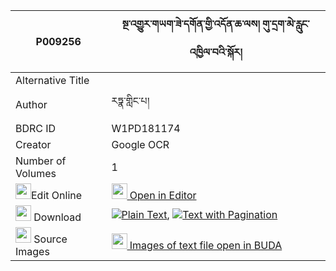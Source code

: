 |P009256|སྔ་འགྱུར་གཡག་ཟེ་དགོན་གྱི་འདོན་ཆ་ལས། གུ་དྲག་མེ་རླུང་འཁྱིལ་བའི་སྐོར། 
| --- | --- 
|Alternative Title |
|Author| རཏྣ་གླིང་པ།
|BDRC ID | W1PD181174
|Creator | Google OCR
|Number of Volumes| 1
|<img width="25" src="https://img.icons8.com/color/25/000000/edit-property.png">Edit Online| [<img width="25" src="https://avatars.githubusercontent.com/u/45091458?s=200&v=4"> Open in Editor](http://editor.openpecha.org/P009256)
|<img width="25" src="https://img.icons8.com/fluent/48/000000/download-2.png"/>  Download | [![](https://img.icons8.com/color/20/000000/txt.png)Plain Text](https://github.com/Openpecha/P009256/releases/download/v2/nga_gyur_yak_ze_gon_gyi_don_ch_plain_P009256.zip), [![](https://img.icons8.com/color/20/000000/txt.png)Text with Pagination](https://github.com/Openpecha/P009256/releases/download/v2/nga_gyur_yak_ze_gon_gyi_don_ch_pages_P009256.zip)
|<img width="25" src="https://img.icons8.com/plasticine/100/000000/pictures-folder.png"/>  Source Images | [<img width="25" src="https://library.bdrc.io/icons/BUDA-small.svg"> Images of text file open in BUDA](https://library.bdrc.io/show/bdr:W1PD181174)